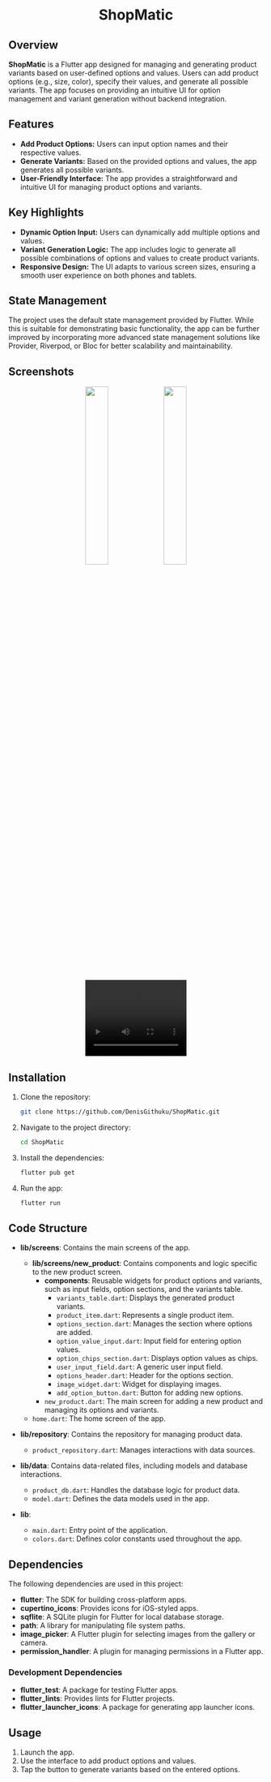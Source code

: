 # <p align="center">ShopMatic</p>

## Overview

**ShopMatic** is a Flutter app designed for managing and generating product variants based on user-defined options and values. Users can add product options (e.g., size, color), specify their values, and generate all possible variants. The app focuses on providing an intuitive UI for option management and variant generation without backend integration.

## Features

- **Add Product Options:** Users can input option names and their respective values.
- **Generate Variants:** Based on the provided options and values, the app generates all possible variants.
- **User-Friendly Interface:** The app provides a straightforward and intuitive UI for managing product options and variants.

## Key Highlights

- **Dynamic Option Input:** Users can dynamically add multiple options and values.
- **Variant Generation Logic:** The app includes logic to generate all possible combinations of options and values to create product variants.
- **Responsive Design:** The UI adapts to various screen sizes, ensuring a smooth user experience on both phones and tablets.

## State Management

The project uses the default state management provided by Flutter. While this is suitable for demonstrating basic functionality, the app can be further improved by incorporating more advanced state management solutions like Provider, Riverpod, or Bloc for better scalability and maintainability.

## Screenshots

<p align = "center">
<img src = "https://github.com/user-attachments/assets/f55bcbe2-9c94-46bc-9b5e-923f2280dd7f" width = "30%" height = "30%" />
<img src = "https://github.com/user-attachments/assets/c9c5833d-2c3b-4ecd-8364-233110fed907" width = "30%" height = "30%" />
<video width = "200" height = "150" controls> 
<source src = "https://drive.google.com/file/d/1aCMQJW-HMdjVpRgM-K5-gGB1bNnWyr-E/view?usp=sharing" type = "video/mp4" />
Your browser does not support the video tag.
</video>
</p>

## Installation

1. Clone the repository:
   
   ```bash
   git clone https://github.com/DenisGithuku/ShopMatic.git
   ```

2. Navigate to the project directory:
   
   ```bash
   cd ShopMatic
   ```

3. Install the dependencies:
   
   ```bash
   flutter pub get
   ```

4. Run the app:
   
   ```bash
   flutter run
   ```

## Code Structure

- **lib/screens**: Contains the main screens of the app.
  
  - **lib/screens/new_product**: Contains components and logic specific to the new product screen.
    - **components**: Reusable widgets for product options and variants, such as input fields, option sections, and the variants table.
      - `variants_table.dart`: Displays the generated product variants.
      - `product_item.dart`: Represents a single product item.
      - `options_section.dart`: Manages the section where options are added.
      - `option_value_input.dart`: Input field for entering option values.
      - `option_chips_section.dart`: Displays option values as chips.
      - `user_input_field.dart`: A generic user input field.
      - `options_header.dart`: Header for the options section.
      - `image_widget.dart`: Widget for displaying images.
      - `add_option_button.dart`: Button for adding new options.
    - `new_product.dart`: The main screen for adding a new product and managing its options and variants.
  - `home.dart`: The home screen of the app.

- **lib/repository**: Contains the repository for managing product data.
  
  - `product_repository.dart`: Manages interactions with data sources.

- **lib/data**: Contains data-related files, including models and database interactions.
  
  - `product_db.dart`: Handles the database logic for product data.
  - `model.dart`: Defines the data models used in the app.

- **lib**:
  
  - `main.dart`: Entry point of the application.
  - `colors.dart`: Defines color constants used throughout the app.

## Dependencies

The following dependencies are used in this project:

- **flutter**: The SDK for building cross-platform apps.
- **cupertino_icons**: Provides icons for iOS-styled apps.
- **sqflite**: A SQLite plugin for Flutter for local database storage.
- **path**: A library for manipulating file system paths.
- **image_picker**: A Flutter plugin for selecting images from the gallery or camera.
- **permission_handler**: A plugin for managing permissions in a Flutter app.

### Development Dependencies

- **flutter_test**: A package for testing Flutter apps.
- **flutter_lints**: Provides lints for Flutter projects.
- **flutter_launcher_icons**: A package for generating app launcher icons.

## Usage

1. Launch the app.
2. Use the interface to add product options and values.
3. Tap the button to generate variants based on the entered options.
